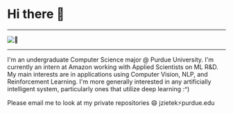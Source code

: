 # Hi there 👋

---

![:eyes:](githubFront.gif)

---

I'm an undergraduate Computer Science major @ Purdue University. I'm currently an intern at Amazon working with Applied Scientists on ML R&D. My main interests are in applications using Computer Vision, NLP, and Reinforcement Learning. I'm more generally interested in any artificially intelligent system, particularly ones that utilize deep learning :^)

Please email me to look at my private repositories 😄 jzietek:zap:purdue.edu
